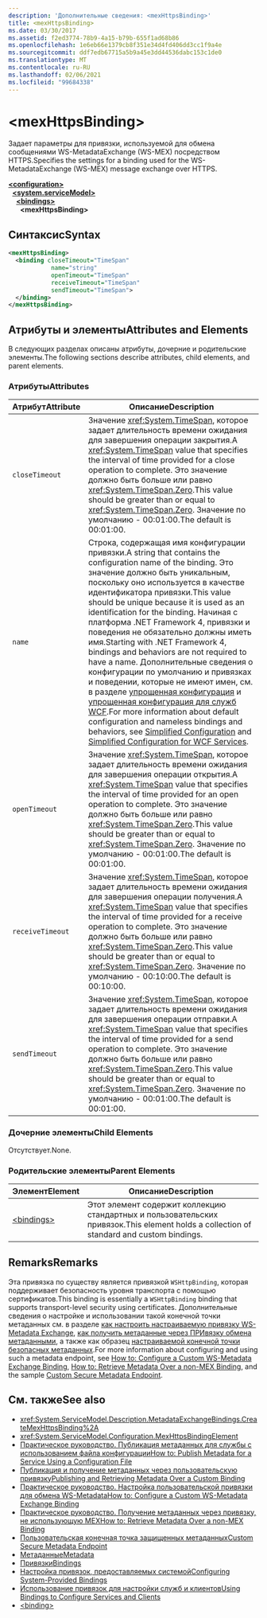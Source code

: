```yaml
---
description: 'Дополнительные сведения: <mexHttpsBinding>'
title: <mexHttpsBinding>
ms.date: 03/30/2017
ms.assetid: f2ed3774-78b9-4a15-b79b-655f1ad68b86
ms.openlocfilehash: 1e6eb66e1379cb8f351e34d4fd406dd3cc1f9a4e
ms.sourcegitcommit: ddf7edb67715a5b9a45e3dd44536dabc153c1de0
ms.translationtype: MT
ms.contentlocale: ru-RU
ms.lasthandoff: 02/06/2021
ms.locfileid: "99684338"
---
```

# \<mexHttpsBinding>

<span data-ttu-id="bb5b0-102">Задает параметры для привязки, используемой для обмена сообщениями WS-MetadataExchange (WS-MEX) посредством HTTPS.</span><span class="sxs-lookup"><span data-stu-id="bb5b0-102">Specifies the settings for a binding used for the WS-MetadataExchange (WS-MEX) message exchange over HTTPS.</span></span>  
  
[**\<configuration>**](../configuration-element.md)\
&nbsp;&nbsp;[**\<system.serviceModel>**](system-servicemodel.md)\
&nbsp;&nbsp;&nbsp;&nbsp;[**\<bindings>**](bindings.md)\
&nbsp;&nbsp;&nbsp;&nbsp;&nbsp;&nbsp;**\<mexHttpsBinding>**  
  
## <a name="syntax"></a><span data-ttu-id="bb5b0-103">Синтаксис</span><span class="sxs-lookup"><span data-stu-id="bb5b0-103">Syntax</span></span>  
  
```xml  
<mexHttpsBinding>
  <binding closeTimeout="TimeSpan"
            name="string"
            openTimeout="TimeSpan"
            receiveTimeout="TimeSpan"
            sendTimeout="TimeSpan">
  </binding>
</mexHttpsBinding>
```  
  
## <a name="attributes-and-elements"></a><span data-ttu-id="bb5b0-104">Атрибуты и элементы</span><span class="sxs-lookup"><span data-stu-id="bb5b0-104">Attributes and Elements</span></span>  

 <span data-ttu-id="bb5b0-105">В следующих разделах описаны атрибуты, дочерние и родительские элементы.</span><span class="sxs-lookup"><span data-stu-id="bb5b0-105">The following sections describe attributes, child elements, and parent elements.</span></span>  
  
### <a name="attributes"></a><span data-ttu-id="bb5b0-106">Атрибуты</span><span class="sxs-lookup"><span data-stu-id="bb5b0-106">Attributes</span></span>  
  
|<span data-ttu-id="bb5b0-107">Атрибут</span><span class="sxs-lookup"><span data-stu-id="bb5b0-107">Attribute</span></span>|<span data-ttu-id="bb5b0-108">Описание</span><span class="sxs-lookup"><span data-stu-id="bb5b0-108">Description</span></span>|  
|---------------|-----------------|  
|`closeTimeout`|<span data-ttu-id="bb5b0-109">Значение <xref:System.TimeSpan>, которое задает длительность времени ожидания для завершения операции закрытия.</span><span class="sxs-lookup"><span data-stu-id="bb5b0-109">A <xref:System.TimeSpan> value that specifies the interval of time provided for a close operation to complete.</span></span> <span data-ttu-id="bb5b0-110">Это значение должно быть больше или равно <xref:System.TimeSpan.Zero>.</span><span class="sxs-lookup"><span data-stu-id="bb5b0-110">This value should be greater than or equal to <xref:System.TimeSpan.Zero>.</span></span> <span data-ttu-id="bb5b0-111">Значение по умолчанию - 00:01:00.</span><span class="sxs-lookup"><span data-stu-id="bb5b0-111">The default is 00:01:00.</span></span>|  
|`name`|<span data-ttu-id="bb5b0-112">Строка, содержащая имя конфигурации привязки.</span><span class="sxs-lookup"><span data-stu-id="bb5b0-112">A string that contains the configuration name of the binding.</span></span> <span data-ttu-id="bb5b0-113">Это значение должно быть уникальным, поскольку оно используется в качестве идентификатора привязки.</span><span class="sxs-lookup"><span data-stu-id="bb5b0-113">This value should be unique because it is used as an identification for the binding.</span></span> <span data-ttu-id="bb5b0-114">Начиная с платформа .NET Framework 4, привязки и поведения не обязательно должны иметь имя.</span><span class="sxs-lookup"><span data-stu-id="bb5b0-114">Starting with .NET Framework 4, bindings and behaviors are not required to have a name.</span></span> <span data-ttu-id="bb5b0-115">Дополнительные сведения о конфигурации по умолчанию и привязках и поведении, которые не имеют имен, см. в разделе [упрощенная конфигурация](../../../wcf/simplified-configuration.md) и [упрощенная конфигурация для служб WCF](../../../wcf/samples/simplified-configuration-for-wcf-services.md).</span><span class="sxs-lookup"><span data-stu-id="bb5b0-115">For more information about default configuration and nameless bindings and behaviors, see [Simplified Configuration](../../../wcf/simplified-configuration.md) and [Simplified Configuration for WCF Services](../../../wcf/samples/simplified-configuration-for-wcf-services.md).</span></span>|  
|`openTimeout`|<span data-ttu-id="bb5b0-116">Значение <xref:System.TimeSpan>, которое задает длительность времени ожидания для завершения операции открытия.</span><span class="sxs-lookup"><span data-stu-id="bb5b0-116">A <xref:System.TimeSpan> value that specifies the interval of time provided for an open operation to complete.</span></span> <span data-ttu-id="bb5b0-117">Это значение должно быть больше или равно <xref:System.TimeSpan.Zero>.</span><span class="sxs-lookup"><span data-stu-id="bb5b0-117">This value should be greater than or equal to <xref:System.TimeSpan.Zero>.</span></span> <span data-ttu-id="bb5b0-118">Значение по умолчанию - 00:01:00.</span><span class="sxs-lookup"><span data-stu-id="bb5b0-118">The default is 00:01:00.</span></span>|  
|`receiveTimeout`|<span data-ttu-id="bb5b0-119">Значение <xref:System.TimeSpan>, которое задает длительность времени ожидания для завершения операции получения.</span><span class="sxs-lookup"><span data-stu-id="bb5b0-119">A <xref:System.TimeSpan> value that specifies the interval of time provided for a receive operation to complete.</span></span> <span data-ttu-id="bb5b0-120">Это значение должно быть больше или равно <xref:System.TimeSpan.Zero>.</span><span class="sxs-lookup"><span data-stu-id="bb5b0-120">This value should be greater than or equal to <xref:System.TimeSpan.Zero>.</span></span> <span data-ttu-id="bb5b0-121">Значение по умолчанию - 00:10:00.</span><span class="sxs-lookup"><span data-stu-id="bb5b0-121">The default is 00:10:00.</span></span>|  
|`sendTimeout`|<span data-ttu-id="bb5b0-122">Значение <xref:System.TimeSpan>, которое задает длительность времени ожидания для завершения операции отправки.</span><span class="sxs-lookup"><span data-stu-id="bb5b0-122">A <xref:System.TimeSpan> value that specifies the interval of time provided for a send operation to complete.</span></span> <span data-ttu-id="bb5b0-123">Это значение должно быть больше или равно <xref:System.TimeSpan.Zero>.</span><span class="sxs-lookup"><span data-stu-id="bb5b0-123">This value should be greater than or equal to <xref:System.TimeSpan.Zero>.</span></span> <span data-ttu-id="bb5b0-124">Значение по умолчанию - 00:01:00.</span><span class="sxs-lookup"><span data-stu-id="bb5b0-124">The default is 00:01:00.</span></span>|  
  
### <a name="child-elements"></a><span data-ttu-id="bb5b0-125">Дочерние элементы</span><span class="sxs-lookup"><span data-stu-id="bb5b0-125">Child Elements</span></span>  

 <span data-ttu-id="bb5b0-126">Отсутствует.</span><span class="sxs-lookup"><span data-stu-id="bb5b0-126">None.</span></span>  
  
### <a name="parent-elements"></a><span data-ttu-id="bb5b0-127">Родительские элементы</span><span class="sxs-lookup"><span data-stu-id="bb5b0-127">Parent Elements</span></span>  
  
|<span data-ttu-id="bb5b0-128">Элемент</span><span class="sxs-lookup"><span data-stu-id="bb5b0-128">Element</span></span>|<span data-ttu-id="bb5b0-129">Описание</span><span class="sxs-lookup"><span data-stu-id="bb5b0-129">Description</span></span>|  
|-------------|-----------------|  
|[\<bindings>](bindings.md)|<span data-ttu-id="bb5b0-130">Этот элемент содержит коллекцию стандартных и пользовательских привязок.</span><span class="sxs-lookup"><span data-stu-id="bb5b0-130">This element holds a collection of standard and custom bindings.</span></span>|  
  
## <a name="remarks"></a><span data-ttu-id="bb5b0-131">Remarks</span><span class="sxs-lookup"><span data-stu-id="bb5b0-131">Remarks</span></span>  

 <span data-ttu-id="bb5b0-132">Эта привязка по существу является привязкой `WSHttpBinding`, которая поддерживает безопасность уровня транспорта с помощью сертификатов.</span><span class="sxs-lookup"><span data-stu-id="bb5b0-132">This binding is essentially a `WSHttpBinding` binding that supports transport-level security using certificates.</span></span> <span data-ttu-id="bb5b0-133">Дополнительные сведения о настройке и использовании такой конечной точки метаданных см. в разделе [как настроить настраиваемую привязку WS-Metadata Exchange](../../../wcf/extending/how-to-configure-a-custom-ws-metadata-exchange-binding.md), [как получить метаданные через ПРИвязку обмена метаданными](../../../wcf/extending/how-to-retrieve-metadata-over-a-non-mex-binding.md), а также как образец [настраиваемой конечной точки безопасных метаданных](../../../wcf/samples/custom-secure-metadata-endpoint.md).</span><span class="sxs-lookup"><span data-stu-id="bb5b0-133">For more information about configuring and using such a metadata endpoint, see [How to: Configure a Custom WS-Metadata Exchange Binding](../../../wcf/extending/how-to-configure-a-custom-ws-metadata-exchange-binding.md), [How to: Retrieve Metadata Over a non-MEX Binding](../../../wcf/extending/how-to-retrieve-metadata-over-a-non-mex-binding.md), and the sample [Custom Secure Metadata Endpoint](../../../wcf/samples/custom-secure-metadata-endpoint.md).</span></span>  
  
## <a name="see-also"></a><span data-ttu-id="bb5b0-134">См. также</span><span class="sxs-lookup"><span data-stu-id="bb5b0-134">See also</span></span>

- <xref:System.ServiceModel.Description.MetadataExchangeBindings.CreateMexHttpsBinding%2A>
- <xref:System.ServiceModel.Configuration.MexHttpsBindingElement>
- [<span data-ttu-id="bb5b0-135">Практическое руководство. Публикация метаданных для службы с использованием файла конфигурации</span><span class="sxs-lookup"><span data-stu-id="bb5b0-135">How to: Publish Metadata for a Service Using a Configuration File</span></span>](../../../wcf/feature-details/how-to-publish-metadata-for-a-service-using-a-configuration-file.md)
- [<span data-ttu-id="bb5b0-136">Публикация и получение метаданных через пользовательскую привязку</span><span class="sxs-lookup"><span data-stu-id="bb5b0-136">Publishing and Retrieving Metadata Over a Custom Binding</span></span>](../../../wcf/extending/publishing-and-retrieving-metadata-over-a-custom-binding.md)
- [<span data-ttu-id="bb5b0-137">Практическое руководство. Настройка пользовательской привязки для обмена WS-Metadata</span><span class="sxs-lookup"><span data-stu-id="bb5b0-137">How to: Configure a Custom WS-Metadata Exchange Binding</span></span>](../../../wcf/extending/how-to-configure-a-custom-ws-metadata-exchange-binding.md)
- [<span data-ttu-id="bb5b0-138">Практическое руководство. Получение метаданных через привязку, не использующую MEX</span><span class="sxs-lookup"><span data-stu-id="bb5b0-138">How to: Retrieve Metadata Over a non-MEX Binding</span></span>](../../../wcf/extending/how-to-retrieve-metadata-over-a-non-mex-binding.md)
- [<span data-ttu-id="bb5b0-139">Пользовательская конечная точка защищенных метаданных</span><span class="sxs-lookup"><span data-stu-id="bb5b0-139">Custom Secure Metadata Endpoint</span></span>](../../../wcf/samples/custom-secure-metadata-endpoint.md)
- [<span data-ttu-id="bb5b0-140">Метаданные</span><span class="sxs-lookup"><span data-stu-id="bb5b0-140">Metadata</span></span>](../../../wcf/feature-details/metadata.md)
- [<span data-ttu-id="bb5b0-141">Привязки</span><span class="sxs-lookup"><span data-stu-id="bb5b0-141">Bindings</span></span>](../../../wcf/bindings.md)
- [<span data-ttu-id="bb5b0-142">Настройка привязок, предоставляемых системой</span><span class="sxs-lookup"><span data-stu-id="bb5b0-142">Configuring System-Provided Bindings</span></span>](../../../wcf/feature-details/configuring-system-provided-bindings.md)
- [<span data-ttu-id="bb5b0-143">Использование привязок для настройки служб и клиентов</span><span class="sxs-lookup"><span data-stu-id="bb5b0-143">Using Bindings to Configure Services and Clients</span></span>](../../../wcf/using-bindings-to-configure-services-and-clients.md)
- [\<binding>](bindings.md)
